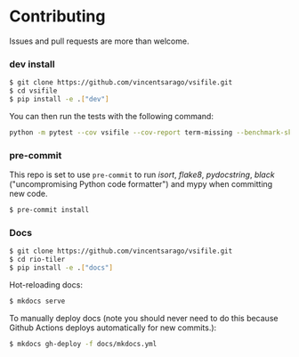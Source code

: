 # Contributing

Issues and pull requests are more than welcome.

### dev install

```bash
$ git clone https://github.com/vincentsarago/vsifile.git
$ cd vsifile
$ pip install -e .["dev"]
```

You can then run the tests with the following command:

```sh
python -m pytest --cov vsifile --cov-report term-missing --benchmark-skip
```

### pre-commit

This repo is set to use `pre-commit` to run *isort*, *flake8*, *pydocstring*, *black* ("uncompromising Python code formatter") and mypy when committing new code.

```bash
$ pre-commit install
```

### Docs

```bash
$ git clone https://github.com/vincentsarago/vsifile.git
$ cd rio-tiler
$ pip install -e .["docs"]
```

Hot-reloading docs:

```bash
$ mkdocs serve
```

To manually deploy docs (note you should never need to do this because Github
Actions deploys automatically for new commits.):

```bash
$ mkdocs gh-deploy -f docs/mkdocs.yml
```

